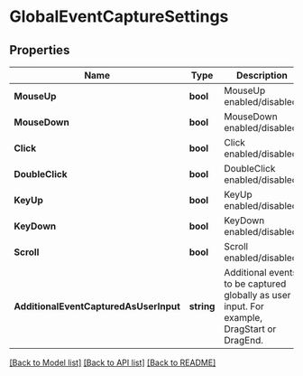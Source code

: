 # GlobalEventCaptureSettings

## Properties

Name | Type | Description | Notes
------------ | ------------- | ------------- | -------------
**MouseUp** | **bool** | MouseUp enabled/disabled. | 
**MouseDown** | **bool** | MouseDown enabled/disabled. | 
**Click** | **bool** | Click enabled/disabled. | 
**DoubleClick** | **bool** | DoubleClick enabled/disabled. | 
**KeyUp** | **bool** | KeyUp enabled/disabled. | 
**KeyDown** | **bool** | KeyDown enabled/disabled. | 
**Scroll** | **bool** | Scroll enabled/disabled. | 
**AdditionalEventCapturedAsUserInput** | **string** | Additional events to be captured globally as user input.   For example, DragStart or DragEnd. | 

[[Back to Model list]](../README.md#documentation-for-models) [[Back to API list]](../README.md#documentation-for-api-endpoints) [[Back to README]](../README.md)


